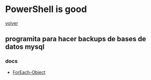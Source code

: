 # PowerShell is good

[volver](../readme.md)

## programita para hacer backups de bases de datos mysql

### docs

- [ForEach-Object](https://learn.microsoft.com/en-us/powershell/module/microsoft.powershell.core/foreach-object?view=powershell-7.3)
